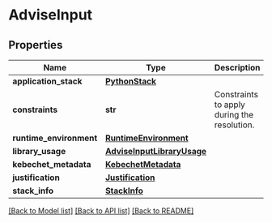 # AdviseInput

## Properties
Name | Type | Description | Notes
------------ | ------------- | ------------- | -------------
**application_stack** | [**PythonStack**](PythonStack.md) |  |
**constraints** | **str** | Constraints to apply during the resolution. | [optional]
**runtime_environment** | [**RuntimeEnvironment**](RuntimeEnvironment.md) |  | [optional]
**library_usage** | [**AdviseInputLibraryUsage**](AdviseInputLibraryUsage.md) |  | [optional]
**kebechet_metadata** | [**KebechetMetadata**](KebechetMetadata.md) |  | [optional]
**justification** | [**Justification**](Justification.md) |  | [optional]
**stack_info** | [**StackInfo**](StackInfo.md) |  | [optional]

[[Back to Model list]](../README.md#documentation-for-models) [[Back to API list]](../README.md#documentation-for-api-endpoints) [[Back to README]](../README.md)

